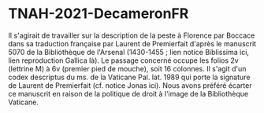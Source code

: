 # TNAH-2021-DecameronFR
Il s'agirait de travailler sur la description de la peste à Florence par Boccace dans sa traduction française par Laurent de Premierfait d'après le manuscrit 5070 de la Bibliothèque de l'Arsenal (1430-1455 ; lien notice Biblissima ici, lien reproduction Gallica là).
Le passage concerné occupe les folios 2v (lettrine M) à 6v (premier pied de mouche), soit 16 colonnes.
Il s'agit d'un codex descriptus du ms. de la Vaticane Pal. lat. 1989 qui porte la signature de Laurent de Premierfait (cf. notice Jonas ici). Nous avons préféré écarter ce manuscrit en raison de la politique de droit à l'image de la Bibliothèque Vaticane.